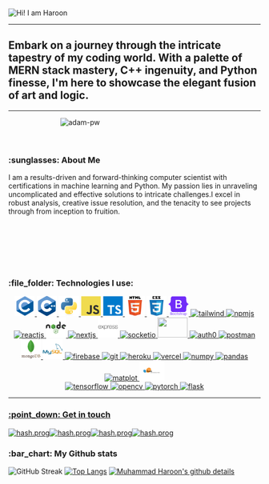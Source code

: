 <br/>

![Hi! I am Haroon](https://github.com/MuhammadHaroon0/MuhammadHaroon0/assets/110344816/d00a7f4a-794d-40c2-99d7-4d6ca11c31c3)


<hr/>

 ## Embark on a journey through the intricate tapestry of my coding world. With a palette of MERN stack mastery, C++ ingenuity, and Python finesse, I'm here to showcase the elegant fusion of art and logic. 
 
<hr/>


  <img align="right" width="400px"  src="https://github.com/MuhammadHaroon0/MuhammadHaroon0/assets/110344816/a1e00159-9841-4517-8542-120118644cec" alt="adam-pw" />
<br/>
<br/>
<br/>
<h3>:sunglasses: About Me</h3>
I am a results-driven and forward-thinking computer scientist with certifications  in machine learning and Python. My passion lies in unraveling uncomplicated and effective solutions to intricate  challenges.I excel in robust analysis, creative issue resolution, and the tenacity to see projects through from inception to fruition.
<br/>
<br/>

<br/>
<br/>

<br/>

<br/>


<br/>


<h3 align="left">:file_folder:	 Technologies I use:</h3>
<p align="center">  
<a href="https://www.cprogramming.com/" target="_blank" rel="noreferrer"> <img src="https://raw.githubusercontent.com/devicons/devicon/master/icons/c/c-original.svg" alt="c" width="40" height="40"/> </a> <a href="https://www.w3schools.com/cpp/" target="_blank" rel="noreferrer"> <img src="https://raw.githubusercontent.com/devicons/devicon/master/icons/cplusplus/cplusplus-original.svg" alt="cplusplus" width="40" height="40"/> </a><a href="https://www.python.org" target="_blank" rel="noreferrer"> <img src="https://raw.githubusercontent.com/devicons/devicon/master/icons/python/python-original.svg" alt="python" width="40" height="40"/> </a><a href="https://developer.mozilla.org/en-US/docs/Web/JavaScript" target="_blank" rel="noreferrer"> <img src="https://raw.githubusercontent.com/devicons/devicon/master/icons/javascript/javascript-original.svg" alt="javascript" width="40" height="40"/><a href="https://www.typescriptlang.org/" target="_blank" rel="noreferrer"> <img src="https://raw.githubusercontent.com/devicons/devicon/master/icons/typescript/typescript-original.svg" alt="typescript" width="40" height="40"/> </a> </a> </a><a href="https://www.w3.org/html/" target="_blank" rel="noreferrer"> <img src="https://raw.githubusercontent.com/devicons/devicon/master/icons/html5/html5-original-wordmark.svg" alt="html5" width="40" height="40"/> </a><a href="https://www.w3schools.com/css/" target="_blank" rel="noreferrer"> <img src="https://raw.githubusercontent.com/devicons/devicon/master/icons/css3/css3-original-wordmark.svg" alt="css3" width="40" height="40"/> </a></a> <a href="https://getbootstrap.com" target="_blank" rel="noreferrer"> <img src="https://raw.githubusercontent.com/devicons/devicon/master/icons/bootstrap/bootstrap-plain-wordmark.svg" alt="bootstrap" width="40" height="40"/> </a><a href="https://tailwindcss.com/" target="_blank" rel="noreferrer"> <img src="https://www.vectorlogo.zone/logos/tailwindcss/tailwindcss-icon.svg" alt="tailwind" width="40" height="40"/> </a><a href="https://www.vectorlogo.zone/logos/npmjs/npmjs-ar21.svg" rel="noreferrer"> <img src="https://www.vectorlogo.zone/logos/npmjs/npmjs-ar21.svg" alt="npmjs" width="60" height="40"/> </a><a href="https://reactjs.org/" target="_blank" rel="noreferrer"> <img src="https://upload.wikimedia.org/wikipedia/commons/thumb/a/a7/React-icon.svg/2300px-React-icon.svg.png" alt="reactjs" width="40" height="35"/> </a> 
 <a href="https://nodejs.org" target="_blank" rel="noreferrer"> <img src="https://raw.githubusercontent.com/devicons/devicon/master/icons/nodejs/nodejs-original-wordmark.svg" alt="nodejs" width="40" height="40"/> </a>
 <a href="https://nextjs.org/" target="_blank" rel="noreferrer"> <img src="https://cdn.worldvectorlogo.com/logos/nextjs-2.svg" alt="nextjs" width="40" height="40"/> </a>
<a href="https://expressjs.com" target="_blank" rel="noreferrer"> <img src="https://raw.githubusercontent.com/devicons/devicon/master/icons/express/express-original-wordmark.svg" alt="express" width="40" height="40"/> </a> 
 <a href="https://www.vectorlogo.zone/logos/socketio/socketio-ar21.svg" target="_blank" rel="noreferrer"> <img src="https://www.vectorlogo.zone/logos/socketio/socketio-ar21.svg" alt="socketio" width="60" height="40"/> </a> <a href="https://www.vectorlogo.zone/logos/stripe/stripe-ar21.svg" target="_blank" rel="noreferrer"> <img src="https://www.vectorlogo.zone/logos/stripe/stripe-ar21.svg" width="60" height="40"/> </a> <a href="https://www.vectorlogo.zone/logos/auth0/auth0-ar21.svg" target="_blank" rel="noreferrer"> <img src="https://www.vectorlogo.zone/logos/auth0/auth0-ar21.svg" alt="auth0" width="60" height="40"/> </a><a href="https://postman.com" target="_blank" rel="noreferrer"> <img src="https://www.vectorlogo.zone/logos/getpostman/getpostman-icon.svg" alt="postman" width="40" height="40"/> </a> <a href="https://www.mongodb.com/" target="_blank" rel="noreferrer"> <img src="https://raw.githubusercontent.com/devicons/devicon/master/icons/mongodb/mongodb-original-wordmark.svg" alt="mongodb" width="40" height="40"/> </a> <a href="https://www.mysql.com/" target="_blank" rel="noreferrer"> <img src="https://raw.githubusercontent.com/devicons/devicon/master/icons/mysql/mysql-original-wordmark.svg" alt="mysql" width="40" height="40"/> </a> <a href="https://firebase.google.com/" target="_blank" rel="noreferrer"> <img src="https://www.vectorlogo.zone/logos/firebase/firebase-icon.svg" alt="firebase" width="40" height="40"/> </a><a href="https://git-scm.com/" target="_blank" rel="noreferrer"> <img src="https://www.vectorlogo.zone/logos/git-scm/git-scm-icon.svg" alt="git" width="40" height="40"/> </a><a href="https://heroku.com" target="_blank" rel="noreferrer"> <img src="https://www.vectorlogo.zone/logos/heroku/heroku-icon.svg" alt="heroku" width="40" height="40"/> </a><a href="[https://aws.amazon.com/](https://vercel.com/)" target="_blank" rel="noreferrer"> <img src="https://camo.githubusercontent.com/add2c9721e333f0043ac938f3dadbc26a282776e01b95b308fcaba5afaf74ae3/68747470733a2f2f6173736574732e76657263656c2e636f6d2f696d6167652f75706c6f61642f76313538383830353835382f7265706f7369746f726965732f76657263656c2f6c6f676f2e706e67" alt="vercel" width="40" height="40"/> </a>
  <a href="https://numpy.org" target="_blank" rel="noreferrer"> <img src="https://www.vectorlogo.zone/logos/numpy/numpy-icon.svg" alt="numpy" width="40" height="40"/> </a>
   <a href="https://pandas.pydata.org" target="_blank" rel="noreferrer"> <img src="https://github.com/pandas-dev/pandas/blob/761bceb77d44aa63b71dda43ca46e8fd4b9d7422/web/pandas/static/img/pandas.svg" alt="pandas" width="90" height="40"/> </a>
<a href="https://matplotlib.org" target="_blank" rel="noreferrer"> <img src="https://matplotlib.org/_static/logo2.svg" alt="matplot" width="90" height="40"/> </a>  <a href="https://scikit-learn.org/" target="_blank" rel="noreferrer"> <img src="https://github.com/scikit-learn/scikit-learn/blob/main/doc/logos/scikit-learn-logo.svg" alt="scikit" width="50" height="40"/> </a>
</br>
<a href="https://www.tensorflow.org" target="_blank" rel="noreferrer"> <img src="https://www.vectorlogo.zone/logos/tensorflow/tensorflow-icon.svg" alt="tensorflow" width="40" height="40"/> 
<a href="https://opencv.org" target="_blank" rel="noreferrer"> <img src="https://raw.githubusercontent.com/wiki/opencv/opencv/logo/OpenCV_logo_no_text.svg?sanitize=true" alt="opencv" width="40" height="40"/> 
 <a href="https://pytorch.org" target="_blank" rel="noreferrer"> <img src="https://raw.githubusercontent.com/valohai/ml-logos/d8dfb916e50a93a41f3b1ed2ca7bd3dbc77030a2/pytorch.svg" alt="pytorch" width="40" height="40"/> 
   <a href="https://flask.palletsprojects.com/en/3.0.x/" target="_blank" rel="noreferrer"> <img src="https://www.vectorlogo.zone/logos/pocoo_flask/pocoo_flask-ar21.svg" alt="flask" width="40" height="40"/> 
<hr/>
 

</p>




<h3>:point_down: Get in touch</h3>

<a href="https://www.instagram.com/m_haroon.s/" target="blank"><img align="center" src="https://cdn.jsdelivr.net/npm/simple-icons@3.0.1/icons/instagram.svg" alt="hash.prog" height="30" width="40" /></a><a href="#" target="blank"><img align="center" src="https://cdn.jsdelivr.net/npm/simple-icons@3.0.1/icons/github.svg" alt="hash.prog" height="30" width="40" /></a><a href="mailto:muhammadharoon9803@gmail.com" target="blank"><img align="center" src="https://cdn.jsdelivr.net/npm/simple-icons@3.0.1/icons/gmail.svg" alt="hash.prog" height="30" width="40" /></a><a href="https://linkedin.com/in/muhammad-haroon-98039803m" target="blank"><img align="center" src="https://cdn.jsdelivr.net/npm/simple-icons@3.0.1/icons/linkedin.svg" alt="hash.prog" height="30" width="40" /></a>

 <h3>:bar_chart: My Github stats</h3>
 
![GitHub Streak](http://github-readme-streak-stats.herokuapp.com?user=MuhammadHaroon0&theme=dark&background=000000)
  [![Top Langs](https://github-readme-stats.vercel.app/api/top-langs/?username=MuhammadHaroon0&layout=compact&theme=vision-friendly-dark)](https://github.com/anuraghazra/github-readme-stats)
[![Muhammad Haroon's github details](https://github-profile-summary-cards.vercel.app/api/cards/profile-details?username=MuhammadHaroon0&theme=dark)](https://github-profile-summary-cards.vercel.app/api/cards/profile-details?username=MuhammadHaroon0)
